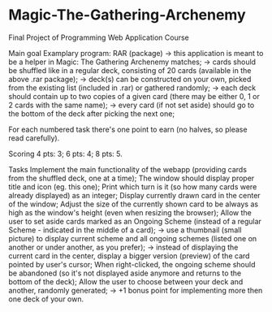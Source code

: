 # Magic-The-Gathering-Archenemy

Final Project of Programming Web Application Course

Main goal
Examplary program: RAR (package)
→ this application is meant to be a helper in Magic: The Gathering Archenemy matches;
→ cards should be shuffled like in a regular deck, consisting of 20 cards (available in the above .rar package);
→ deck(s) can be constructed on your own, picked from the existing list (included in .rar) or gathered randomly;
→ each deck should contain up to two copies of a given card (there may be either 0, 1 or 2 cards with the same name);
→ every card (if not set aside) should go to the bottom of the deck after picking the next one;

For each numbered task there's one point to earn (no halves, so please read carefully).


Scoring
4 pts: 3;
6 pts: 4;
8 pts: 5.

Tasks
Implement the main functionality of the webapp (providing cards from the shuffled deck, one at a time);
The window should display proper title and icon (eg. this one);
Print which turn is it (so how many cards were already displayed) as an integer;
Display currently drawn card in the center of the window;
Adjust the size of the currently shown card to be always as high as the window's height (even when resizing the browser);
Allow the user to set aside cards marked as an Ongoing Scheme (instead of a regular Scheme - indicated in the middle of a card);
→ use a thumbnail (small picture) to display current scheme and all ongoing schemes (listed one on another or under another, as you prefer);
→ instead of displaying the current card in the center, display a bigger version (preview) of the card pointed by user's cursor;
When right-clicked, the ongoing scheme should be abandoned (so it's not displayed aside anymore and returns to the bottom of the deck);
Allow the user to choose between your deck and another, randomly generated;
→ +1 bonus point for implementing more then one deck of your own.
